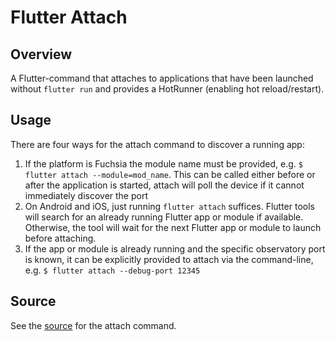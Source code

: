 # Flutter Attach

## Overview

A Flutter-command that attaches to applications that have been launched
without `flutter run` and provides a HotRunner (enabling hot reload/restart).

## Usage

There are four ways for the attach command to discover a running app:

1. If the platform is Fuchsia the module name must be provided, e.g. `$
flutter attach --module=mod_name`. This can be called either before or after
the application is started, attach will poll the device if it cannot
immediately discover the port
1. On Android and iOS, just running `flutter attach` suffices. Flutter tools
will search for an already running Flutter app or module if available.
Otherwise, the tool will wait for the next Flutter app or module to launch
before attaching.
1. If the app or module is already running and the specific observatory port is
known, it can be explicitly provided to attach via the command-line, e.g.
`$ flutter attach --debug-port 12345`

## Source

See the [source](https://github.com/flutter/flutter/blob/master/packages/flutter_tools/lib/src/commands/attach.dart) for the attach command.
